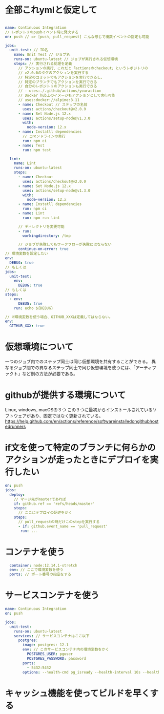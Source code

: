 # 全部これymlと仮定して

```yml

name: Continuous Integration
// レポジトリのpushイベント時に発火する
on: push // => [push, pull_request] こんな感じで複数イベントの指定も可能

jobs:
  unit-test: // ID名
    name: Unit Test // ジョブ名
    runs-on: ubuntu-latest // ジョブが実行される仮想環境
    steps: // 実行される処理を定義
      // アクションの実行、これだと「actionsのcheckout」というレポジトリの
      // v2.0.0のタグのアクションを実行する
      // 特定のコミットでもアクションを実行できるし、
      // 特定のブランチでもアクションを実行できる
      // 自分のレポジトリのアクションも実行できる
      // - uses:./.github/actions/youraction
      // Docker hub上のイメージもアクションとして実行可能
      // uses:docker://alpine:3.11
      - name: Checkout // ステップの名前
        uses: actions/checkout@v2.0.0
      - name: Set Node.js 12.x
        uses: actions/setup-node@v1.3.0
        with:
          node-version: 12.x
      - name: Instatll dependencies
        // コマンドラインの実行
        run: npm ci
      - name: Test
        run: npm test

  lint:
    name: Lint
    runs-on: ubuntu-latest
    steps:
      - name: Checkout
        uses: actions/checkout@v2.0.0
      - name: Set Node.js 12.x
        uses: actions/setup-node@v1.3.0
        with:
          node-version: 12.x
      - name: Instatll dependencies
        run: npm ci
      - name: Lint
        run: npm run lint

      // ディレクトリを変更可能
      - run:
        workingdirectory: /tmp

      // ジョブが失敗してもワークフローが失敗にはならない
      continue-on-error: true
// 環境変数を設定したい
env:
  DEBUG: true
// もしくは
jobs:
  unit-test:
    env:
      DEBUG: true
// もしくは
steps:
  - env:
      DEBUG: true
    run: echo ${DEBUG}

// ※環境変数を使う場合、GITHUB_XXXは定義してはならない。
env:
  GITHUB_XXX: true
```

# 仮想環境について
一つのジョブ内でのステップ同士は同じ仮想環境を共有することができる。
異なるジョブ間での異なるステップ同士で同じ仮想環境を使うには、「アーティファクト」など別の方法が必要である。

# githubが提供する環境について
Linux, windows, macOSの３つ
この３つに最初からインストールされているソフトウェアがあり、固定ではなく更新されている。
https://help.github.com/en/actions/reference/softwareinstalledongithubhostedrunners

# if文を使って特定のブランチに何らかのアクションが走ったときにデプロイを実行したい

```yml
on: push
jobs:
  deploy:
    // マージ先がmasterであれば
    if: github.ref == 'refs/heads/master'
    steps:
      // ここにデプロイの記述をかく
    steps:
      // pull_requestの時だけこのstepを実行する
      - if: github.event_name == 'pull_request'
       run: ...
```

# コンテナを使う

```yml
  container: node:12.14.1-stretch
  env: // ここで環境変数を使う
  ports: // ポート番号の指定をする
```

# サービスコンテナを使う

```yml
name: Continuous Integration
on: push

jobs:
  unit-test:
    runs-on: ubuntu-latest
    services: // サービスコンテナはここ以下
      postgres:
        image: postgres: 12.1
        env: // このサービスコンテナ内の環境変数をかく
          POSTGRES_USER: pguser
          POSTGRES_PASSWORD: password
        ports:
          - 5432:5432
        options: --health-cmd pg_isready --health-interval 10s --health-timeout 5s health-retries 5
```

# キャッシュ機能を使ってビルドを早くする
